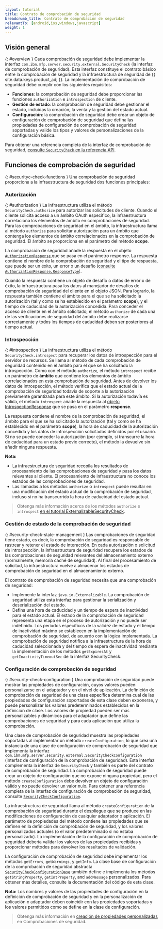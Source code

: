 ```yaml
---
layout: tutorial
title: Contrato de comprobación de seguridad
breadcrumb_title: Contrato de comprobación de seguridad 
relevantTo: [android,ios,windows,javascript]
weight: 1
---
```

<!-- NLS_CHARSET=UTF-8 -->
## Visión general
{: #overview }
Cada comprobación de seguridad debe implementar la interfaz `com.ibm.mfp.server.security.external.SecurityCheck` (la interfaz de comprobación de seguridad). Esta interfaz constituye el contrato básico entre la comprobación de seguridad y la infraestructura de seguridad de {{ site.data.keys.product_adj }}. La implementación de comprobación de seguridad debe cumplir con los siguientes requisitos:

* **Funciones**: la comprobación de seguridad debe proporcionar las funciones `authorization` e `introspection` de cliente.
* **Gestión de estado**: la comprobación de seguridad debe gestionar el estado, incluidas la creación, la venta y la gestión del estado actual.
* **Configuración**: la comprobación de seguridad debe crear un objeto de configuración de comprobación de seguridad que defina las propiedades de configuración de comprobación de seguridad soportadas y valide los tipos y valores de personalizaciones de la configuración básica.

Para obtener una referencia completa de la interfaz de comprobación de seguridad, [ consulte `SecurityCheck` en la referencia API](../../../api/server-side-api/java/).

## Funciones de comprobación de seguridad
{: #securityc-check-functions }
Una comprobación de seguridad proporciona a la infraestructura de seguridad dos funciones principales:

### Autorización
{: #authorization }
La infraestructura utiliza el método `SecurityCheck.authorize` para autorizar las solicitudes de cliente. Cuando el cliente solicita acceso a un ámbito OAuth específico, la infraestructura correlaciona los elementos de ámbito en comprobaciones de seguridad. Para las comprobaciones de seguridad en el ámbito, la infraestructura llama al método `authorize` para solicitar autorización para un ámbito que contenga los elementos de ámbito correlacionados en la comprobación de seguridad. El ámbito se proporciona en el parámetro del método **scope**.

La comprobación de seguridad añade la respuesta en el objeto [`AuthorizationResponse` ](../../../api/server-side-api/java/) que se pasa en el parámetro response. La respuesta contiene el nombre de la comprobación de seguridad y el tipo de respuesta, que puede ser un éxito, un error o un desafío ([consulte `AuthorizationResponse.ResponseType`](../../../api/server-side-api/java/)).

Cuando la respuesta contiene un objeto de desafío o datos de error o de éxito, la infraestructura pasa los datos al manejador de desafíos de comprobación de seguridad del cliente en el objeto JSON. Para lograrlo, la respuesta también contiene el ámbito para el que se ha solicitado la autorización (tal y como se ha establecido en el parámetro **scope**), y el tiempo de caducidad de la autorización concedida. Para conceder el acceso de cliente en el ámbito solicitado, el método `authorize` de cada una de las verificaciones de seguridad del ámbito debe realizarse correctamente y todos los tiempos de caducidad deben ser posteriores al tiempo actual.

### Introspección
{: #introspection }
La infraestructura utiliza el método `SecurityCheck.introspect` para recuperar los datos de introspección para el servidor de recursos. Se llama al método de cada comprobación de seguridad contenido en el ámbito para el que se ha solicitado la introspección. Como con el método `authorize`, el método `introspect` recibe un parámetro de **ámbito** que contiene los elementos de ámbito correlacionados en esta comprobación de seguridad. Antes de devolver los datos de introspección, el método verifica que el estado actual de la comprobación de seguridad todavía de soporte a la autorización previamente garantizada para este ámbito. Si la autorización todavía es válida, el método `introspect` añade la respuesta al [objeto IntrospectionResponse](../../../api/server-side-api/java/) que se pasa en el parámetro **response**.

La respuesta contiene el nombre de la comprobación de seguridad, el ámbito para el que se ha solicitado la autorización (tal y como se ha establecido en el parámetro **scope**), la hora de caducidad de la autorización concedida y los datos de introspección solicitados definidos por el usuario. Si no se puede conceder la autorización (por ejemplo, si transcurre la hora de caducidad para un estado previo correcto), el método la devuelve sin añadir ninguna respuesta.

**Nota:**

* La infraestructura de seguridad recopila los resultados de procesamiento de las comprobaciones de seguridad y pasa los datos relevantes al cliente. El procesamiento de infraestructura no conoce los estados de las comprobaciones de seguridad.
* Las llamadas a los métodos `authorize` o `introspect` puede resultar en una modificación del estado actual de la comprobación de seguridad, incluso si no ha transcurrido la hora de caducidad del estado actual.

> Obtenga más información acerca de los métodos `authorize` e `introspect` [en el tutorial ExternalizableSecurityCheck](../../externalizable-security-check).

### Gestión de estado de la comprobación de seguridad
{: #security-check-state-management }
Las comprobaciones de seguridad tiene estado, es decir, la comprobación de seguridad es responsable de rastrear y retener el estado de interacción. En cada autorización o solicitud de introspección, la infraestructura de seguridad recupera los estados de las comprobaciones de seguridad relevantes del almacenamiento externo (normalmente, memoria caché de seguridad). Al final del procesamiento de solicitud, la infraestructura vuelve a almacenar los estados de comprobación de seguridad en el almacenamiento externo.

El contrato de comprobación de seguridad necesita que una comprobación de seguridad:

* Implemente la interfaz `java.io.Externalizable`. La comprobación de seguridad utiliza esta interfaz para gestionar la serialización y deserialización del estado.
* Defina una hora de caducidad y un tiempo de espera de inactividad para el estado actual. El estado de la comprobación de seguridad representa una etapa en el proceso de autorización y no puede ser indefinido. Los períodos específicos de la validez de estado y el tiempo de inactividad máximo se establecen en la implementación de comprobación de seguridad, de acuerdo con la lógica implementada. La comprobación de seguridad notifica a la infraestructura de la hora de caducidad seleccionada y del tiempo de espera de inactividad mediante la implementación de los métodos `getExpiresAt` y `getInactivityTimeoutSec` de la interfaz SecurityCheck.

### Configuración de comprobación de seguridad
{: #security-check-configuration }
Una comprobación de seguridad puede mostrar las propiedades de configuración, cuyos valores pueden personalizarse en el adaptador y en el nivel de aplicación. La definición de comprobación de seguridad de una clase específica determina cual de las propiedades de configuración soportadas de esta clase deben exponerse, y puede personalizar los valores predeterminados establecidos en la definición de clase. Los valores de propiedad pueden ser más personalizables y dinámicos para el adaptador que define las comprobaciones de seguridad y para cada aplicación que utiliza la comprobación.

Una clase de comprobación de seguridad muestra las propiedades soportadas al implementar un método `createConfiguration`, lo que crea una instancia de una clase de configuración de comprobación de seguridad que implementa la interfaz `com.ibm.mfp.server.security.external.SecurityCheckConfiguration` (interfaz de configuración de la comprobación de seguridad). Esta interfaz complementa la interfaz de `SecurityCheck` y también es parte del contrato de comprobación de seguridad. La comprobación de seguridad puede crear un objeto de configuración que no expone ninguna propiedad, pero el método `createConfiguration` debe devolver un objeto de configuración válido y no puede devolver un valor nulo. Para obtener una referencia completa de la interfaz de configuración de comprobación de seguridad, consulte [`SecurityCheckConfiguration`](../../../api/server-side-api/java/).

La infraestructura de seguridad llama al método `createConfiguration` de la comprobación de seguridad durante el despliegue que se produce en las modificaciones de configuración de cualquier adaptador o aplicación. El parámetro de propiedades del método contiene las propiedades que se definen en la definición de comprobación de seguridad, y los valores personalizados actuales (o el valor predeterminado si no estaba personalizado). La implementación de la configuración de comprobación de seguridad debería validar los valores de las propiedades recibidas y proporcionar métodos para devolver los resultados de validación.

La configuración de comprobación de seguridad debe implementar los métodos `getErrors`, `getWarnings`, y `getInfo`. La clase base de configuración de la comprobación de seguridad abstracta [`SecurityCheckConfigurationBase`](../../../api/server-side-api/java/) también define e implementa los métodos `getStringProperty`, `getIntProperty`, and `addMessage` personalizados. Para obtener más detalles, consulte la documentación del código de esta clase.

**Nota:** Los nombres y valores de las propiedades de configuración en la definición de comprobación de seguridad y en la personalización de aplicación o adaptador deben coincidir con las propiedades soportadas y los valores permitidos como se define en la clase de configuración.

> Obtenga más información en [creación de propiedades personalizadas](../#security-check-configuration) en Comprobaciones de seguridad.
